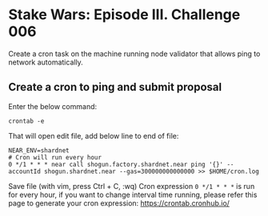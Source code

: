 # Stake Wars: Episode III. Challenge 006

Create a cron task on the machine running node validator that allows ping to network automatically.

## Create a cron to ping and submit proposal
Enter the below command:
```
crontab -e
```

That will open edit file, add below line to end of file:
```
NEAR_ENV=shardnet
# Cron will run every hour
0 */1 * * * near call shogun.factory.shardnet.near ping '{}' --accountId shogun.shardnet.near --gas=300000000000000 >> $HOME/cron.log
```
Save file (with vim, press Ctrl + C, :wq)
Cron expression ```0 */1 * * *``` is run for every hour, if you want to change interval time running, please refer this page to generate your cron expression: https://crontab.cronhub.io/


